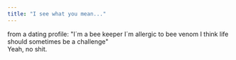 ```yaml
---
title: "I see what you mean..."
---
```


<p>from a dating profile:
"I´m a bee keeper
I´m allergic to bee venom
I think life should sometimes be a challenge"
<br/>
Yeah, no shit.</p>
